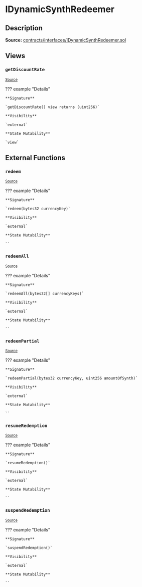 # IDynamicSynthRedeemer

## Description

**Source:** [contracts/interfaces/IDynamicSynthRedeemer.sol](https://github.com/Synthetixio/synthetix/tree/v2.102.0/contracts/interfaces/IDynamicSynthRedeemer.sol)

## Views

### `getDiscountRate`

<sub>[Source](https://github.com/Synthetixio/synthetix/tree/v2.102.0/contracts/interfaces/IDynamicSynthRedeemer.sol#L11)</sub>

??? example "Details"

    **Signature**

    `getDiscountRate() view returns (uint256)`

    **Visibility**

    `external`

    **State Mutability**

    `view`

## External Functions

### `redeem`

<sub>[Source](https://github.com/Synthetixio/synthetix/tree/v2.102.0/contracts/interfaces/IDynamicSynthRedeemer.sol#L13)</sub>

??? example "Details"

    **Signature**

    `redeem(bytes32 currencyKey)`

    **Visibility**

    `external`

    **State Mutability**

    ``

### `redeemAll`

<sub>[Source](https://github.com/Synthetixio/synthetix/tree/v2.102.0/contracts/interfaces/IDynamicSynthRedeemer.sol#L15)</sub>

??? example "Details"

    **Signature**

    `redeemAll(bytes32[] currencyKeys)`

    **Visibility**

    `external`

    **State Mutability**

    ``

### `redeemPartial`

<sub>[Source](https://github.com/Synthetixio/synthetix/tree/v2.102.0/contracts/interfaces/IDynamicSynthRedeemer.sol#L17)</sub>

??? example "Details"

    **Signature**

    `redeemPartial(bytes32 currencyKey, uint256 amountOfSynth)`

    **Visibility**

    `external`

    **State Mutability**

    ``

### `resumeRedemption`

<sub>[Source](https://github.com/Synthetixio/synthetix/tree/v2.102.0/contracts/interfaces/IDynamicSynthRedeemer.sol#L8)</sub>

??? example "Details"

    **Signature**

    `resumeRedemption()`

    **Visibility**

    `external`

    **State Mutability**

    ``

### `suspendRedemption`

<sub>[Source](https://github.com/Synthetixio/synthetix/tree/v2.102.0/contracts/interfaces/IDynamicSynthRedeemer.sol#L6)</sub>

??? example "Details"

    **Signature**

    `suspendRedemption()`

    **Visibility**

    `external`

    **State Mutability**

    ``
